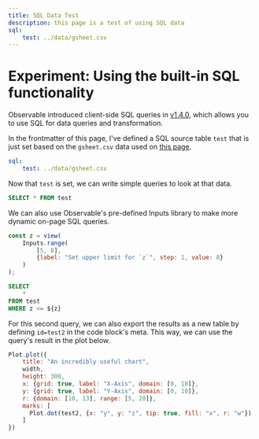 ```yaml
---
title: SQL Data Test
description: this page is a test of using SQL data
sql:
    test: ../data/gsheet.csv
---
```


# Experiment: Using the built-in SQL functionality

Observable introduced client-side SQL queries in [v1.4.0](https://github.com/observablehq/framework/releases/tag/v1.4.0), which allows you to use SQL for data queries and transformation.

In the frontmatter of this page, I've defined a SQL source table `test` that is just set based on the `gsheet.csv` data used on [this page](../experiments/gsheet-data).

```yaml
sql:
    test: ../data/gsheet.csv
```

Now that `test` is set, we can write simple queries to look at that data.

```sql display echo
SELECT * FROM test
```

We can also use Observable's pre-defined Inputs library to make more dynamic on-page SQL queries.

```js
const z = view(
    Inputs.range(
        [5, 8], 
        {label: "Set upper limit for `z`", step: 1, value: 8}
    )
);
```

```sql id=test2 display echo
SELECT 
    * 
FROM test
WHERE z <= ${z}
```

For this second query, we can also export the results as a new table by defining `id=test2` in the code block's meta. This way, we can use the query's result in the plot below.

```js echo
Plot.plot({
    title: "An incredibly useful chart",
    width,
    height: 300,
    x: {grid: true, label: "X-Axis", domain: [0, 10]},
    y: {grid: true, label: "Y-Axis", domain: [0, 10]},
    r: {domain: [10, 13], range: [5, 20]},
    marks: [
      Plot.dot(test2, {x: "y", y: "z", tip: true, fill: "x", r: "w"})
    ]
})
```

